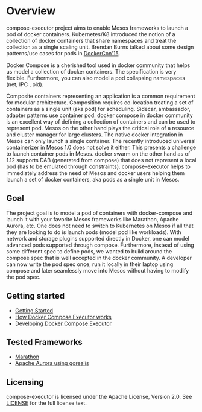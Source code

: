 # Overview

compose-executor project aims to enable Mesos frameworks to launch a pod of docker containers. Kubernetes/K8 introduced the notion of a collection of docker containers that share namespaces and treat the collection as a single scaling unit. Brendan Burns talked about some design patterns/use cases for pods in [DockerCon'15](https://www.youtube.com/watch?v=Ph3t8jIt894).

Docker Compose is a cherished tool used in docker community that helps us model a collection of docker containers. The specification is very flexible. Furthermore, you can also model a pod collapsing namespaces (net, IPC , pid).

Composite containers representing an application is a common requirement for modular architecture. Composition requires co-location treating a set of containers as a single unit (aka pod) for scheduling. Sidecar, ambassador, adapter patterns use container pod. docker compose in docker community is an excellent way of defining a collection of containers and can be used to represent pod. Mesos on the other hand plays the critical role of a resource and cluster manager for large clusters. The native docker integration in Mesos can only launch a single container. The recently introduced universal containerizer in Mesos 1.0 does not solve it either. This presents a challenge to launch container pods in Mesos. docker swarm on the other hand as of 1.12 supports DAB (generated from compose) that does not represent a local pod (has to be emulated through constraints). compose-executor helps to immediately address the need of Mesos and docker users helping them launch a set of docker containers, aka pods as a single unit in Mesos. 

## Goal

The project goal is to model a pod of containers with docker-compose and launch it with your favorite Mesos frameworks like Marathon, Apache Aurora, etc. One does not need to switch to Kubernetes on Mesos if all that they are looking to do is launch pods (model pod like workloads). With network and storage plugins supported directly in Docker, one can model advanced pods supported through compose. Furthermore, instead of using some different spec to define pods, we wanted to build around the compose spec that is well accepted in the docker community. A developer can now write the pod spec once, run it locally in their laptop using compose and later seamlessly move into Mesos without having to modify the pod spec.

## Getting started

* [Getting Started](docs/getting-started.md)
* [How Docker Compose Executor works](docs/how-it-works.md)
* [Developing Docker Compose Executor](docs/dev-build.md)

## Tested Frameworks

* [Marathon](https://github.com/mesosphere/marathon)
* [Apache Aurora using gorealis](https://github.com/rdelval/gorealis/blob/master/docs/getting-started.md)


## Licensing
compose-executor is licensed under the Apache License, Version 2.0. See [LICENSE](/LICENSE) for the full license text.
